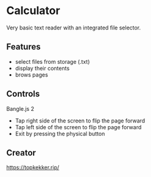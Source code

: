 # Calculator

Very basic text reader with an integrated file selector. 

## Features 

- select files from storage (.txt)
- display their contents
- brows pages

## Controls

Bangle.js 2
- Tap right side of the screen to flip the page forward
- Tap left side of the screen to flip the page forward
- Exit by pressing the physical button 

## Creator

<https://topkekker.rip/>
